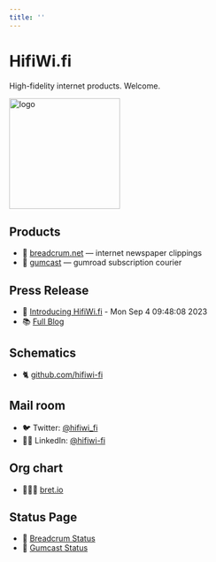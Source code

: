 ```yaml
---
title: ''
---
```

# HifiWi.fi

High-fidelity internet products. Welcome.

<img height='200' width='200' src='./media/logo.jpeg' alt='logo'>

## Products

- 🥖 [breadcrum.net](https://breadcrum.net) — internet newspaper clippings
- 📡 [gumcast](https://gumcast.com) — gumroad subscription courier 

## Press Release

- 👋 [Introducing HifiWi.fi](./blog/2023/introducing-hifiwifi/) - Mon Sep 4 09:48:08 2023
- 📚 [Full Blog](./blog/)

## Schematics

- 🐈 [github.com/hifiwi-fi](https://github.com/hifiwi-fi/)

## Mail room

- 🐦 Twitter: [@hifiwi_fi](https://twitter.com/hifiwi_fi)
- 👨‍💼 LinkedIn: [@hifiwi-fi](https://www.linkedin.com/company/hifiwi-fi/)

## Org chart

- 🤦🏼‍♂️ [bret.io](https://bret.io)

## Status Page

- 🚦 [Breadcrum Status](https://status.breadcrum.net)
- 🚦 [Gumcast Status](https://status.gumcast.com)

